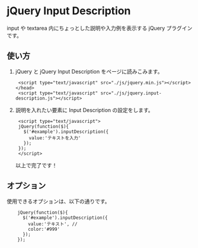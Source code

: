 jQuery Input Description
========================
input や textarea 内にちょっとした説明や入力例を表示する jQuery プラグインです。

使い方
-----
1. jQuery と jQuery Input Description をページに読みこみます。

        <script type="text/javascript" src="./js/jquery.min.js"></script></head>
        <script type="text/javascript" src="./js/jquery.input-description.js"></script>

2. 説明を入れたい要素に Input Description の設定をします。

        <script type="text/javascript">
        jQuery(function($){
          $('#example').inputDescription({
            value:'テキストを入力'
          });
        });
        </script>

   以上で完了です！

オプション
------
使用できるオプションは、以下の通りです。

        jQuery(function($){
          $('#example').inputDescription({
            value:'テキスト', // 
            color:'#999'
          });
        });
